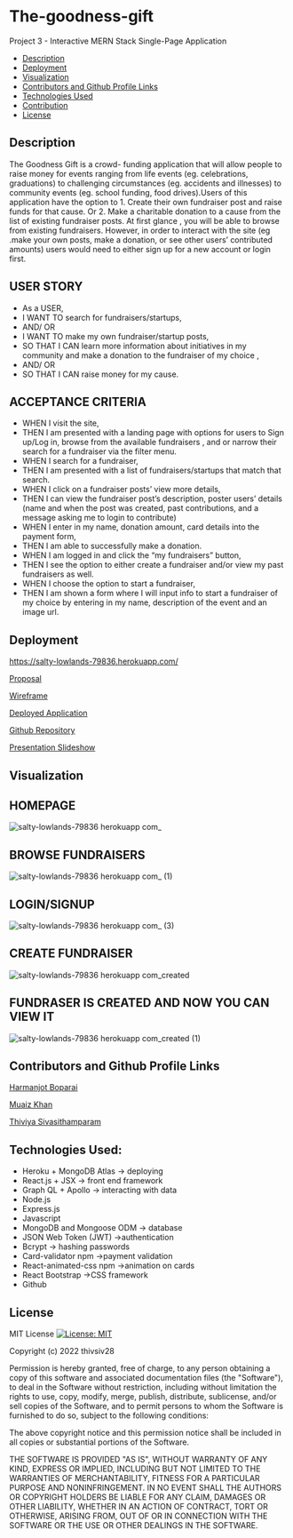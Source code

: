 # The-goodness-gift

Project 3 - Interactive MERN Stack Single-Page Application

- [Description](#description)
- [Deployment](#deployment)
- [Visualization](#visualization)
- [Contributors and Github Profile Links](#contributors-and-github-profile-links)
- [Technologies Used](#technologies-used)
- [Contribution](#contribution)
- [License](#license)

## Description
The Goodness Gift  is a crowd- funding application  that will allow people to raise money for events ranging from life events (eg. celebrations, graduations) to challenging circumstances (eg. accidents and illnesses) to community events (eg. school funding, food drives).Users of this application have the option to 1. Create their own fundraiser post and raise funds for that cause. Or 2. Make a charitable donation to a cause from the list of existing fundraiser posts. At first glance , you will be able to browse from existing fundraisers. However,  in order to interact with the site (eg .make your own posts, make a donation, or see other users’ contributed amounts) users would need to either sign up for a new account or login first. 

## USER STORY
* As a USER,
* I WANT TO search for fundraisers/startups,
* AND/ OR
* I   WANT TO make my own fundraiser/startup posts, 
* SO THAT I CAN  learn more information about initiatives in my community and make a donation to the fundraiser of my choice ,
* AND/ OR
* SO THAT I CAN  raise money for my cause.

## ACCEPTANCE CRITERIA
* WHEN I visit the site,
* THEN I am presented with a landing page with options for users to Sign up/Log in, browse from the available fundraisers , and or narrow their  search for a fundraiser via the filter menu.
* WHEN I search for a fundraiser, 
* THEN I am presented with a list of fundraisers/startups that match that search. 
* WHEN I click on a fundraiser posts’ view more details,
* THEN I can view the fundraiser post’s description, poster users’ details (name and when the post was created, past contributions, and a  message asking me to login to contribute)
* WHEN I enter in my name, donation amount, card details into the payment form,
* THEN I am able to successfully make a donation. 
* WHEN I am logged in and click the “my fundraisers” button, 
* THEN I see the option to either create a fundraiser and/or view my past fundraisers as well. 
* WHEN I choose the option to start a fundraiser,
* THEN I am shown a form where I will input info to start a fundraiser of my choice by entering in my name, description of the event and an  image url. 

## Deployment
https://salty-lowlands-79836.herokuapp.com/

[Proposal](https://docs.google.com/document/d/1ta4Zxrm-0kEhTNWamWjecVx_HhVHa7M1UUcm4nnQdfc/edit)

[Wireframe](https://docs.google.com/presentation/d/1l9n5nf0QuhqiWbokfvvBsPJNKInUdRJ2FP-BJdk-Nz8/edit#slide=id.g19d379c3e15_0_112)

[Deployed Application]()

[Github Repository](https://github.com/thivsiv28/The-goodness-gift)

[Presentation Slideshow](https://docs.google.com/presentation/d/184ovtSGF6jP_AoehKUErC_mRiMLouDPa9FdlyypscB4/edit#slide=id.g19d664934af_0_673)

## Visualization
## HOMEPAGE
![salty-lowlands-79836 herokuapp com_](https://user-images.githubusercontent.com/112586779/204692799-81bade3f-219a-42ac-80d2-c0edd5c6eb7f.png)

## BROWSE FUNDRAISERS
![salty-lowlands-79836 herokuapp com_ (1)](https://user-images.githubusercontent.com/112586779/204692955-d76e11de-5a65-4167-a625-9ec5ceee62d1.png)

## LOGIN/SIGNUP
![salty-lowlands-79836 herokuapp com_ (3)](https://user-images.githubusercontent.com/112586779/204693173-6972945c-b4f8-4302-8d5a-68ac943ccf63.png)

## CREATE FUNDRAISER
![salty-lowlands-79836 herokuapp com_created](https://user-images.githubusercontent.com/112586779/204693203-36583a12-0b29-400b-879d-a9a9be1c916e.png)

## FUNDRASER IS CREATED AND NOW YOU CAN VIEW IT
![salty-lowlands-79836 herokuapp com_created (1)](https://user-images.githubusercontent.com/112586779/204693308-f40c1c9f-62cb-4456-b093-07a44aab1da1.png)

## Contributors and Github Profile Links

[Harmanjot Boparai](https://github.com/HarmanBoparai)

[Muaiz Khan](https://github.com/Muaizkh)

[Thiviya Sivasithamparam](https://github.com/thivsiv28)

## Technologies Used:
* Heroku + MongoDB Atlas  -> deploying
* React.js + JSX  -> front end framework
* Graph QL + Apollo  -> interacting with data
* Node.js 
* Express.js
* Javascript
* MongoDB and Mongoose ODM -> database
* JSON Web Token (JWT)  ->authentication
* Bcrypt  -> hashing passwords
* Card-validator npm  ->payment validation
* React-animated-css npm ->animation on cards
* React Bootstrap  ->CSS framework
* Github


## License

MIT License [![License: MIT](https://img.shields.io/badge/License-MIT-yellow.svg)](https://opensource.org/licenses/MIT)

Copyright (c) 2022 thivsiv28

Permission is hereby granted, free of charge, to any person obtaining a copy
of this software and associated documentation files (the "Software"), to deal
in the Software without restriction, including without limitation the rights
to use, copy, modify, merge, publish, distribute, sublicense, and/or sell
copies of the Software, and to permit persons to whom the Software is
furnished to do so, subject to the following conditions:

The above copyright notice and this permission notice shall be included in all
copies or substantial portions of the Software.

THE SOFTWARE IS PROVIDED "AS IS", WITHOUT WARRANTY OF ANY KIND, EXPRESS OR
IMPLIED, INCLUDING BUT NOT LIMITED TO THE WARRANTIES OF MERCHANTABILITY,
FITNESS FOR A PARTICULAR PURPOSE AND NONINFRINGEMENT. IN NO EVENT SHALL THE
AUTHORS OR COPYRIGHT HOLDERS BE LIABLE FOR ANY CLAIM, DAMAGES OR OTHER
LIABILITY, WHETHER IN AN ACTION OF CONTRACT, TORT OR OTHERWISE, ARISING FROM,
OUT OF OR IN CONNECTION WITH THE SOFTWARE OR THE USE OR OTHER DEALINGS IN THE
SOFTWARE.
